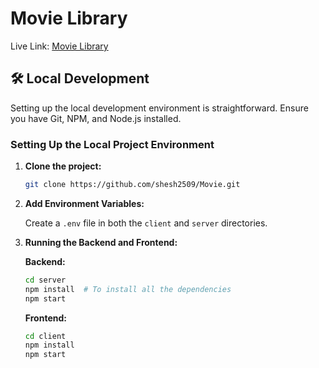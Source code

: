 # Movie Library

Live Link: [Movie Library](https://movie-library-theta.vercel.app/)

## 🛠️ Local Development

Setting up the local development environment is straightforward. Ensure you have Git, NPM, and Node.js installed.

### Setting Up the Local Project Environment

1. **Clone the project:**

   ```bash
   git clone https://github.com/shesh2509/Movie.git
   ```

2. **Add Environment Variables:**

   Create a `.env` file in both the `client` and `server` directories.

3. **Running the Backend and Frontend:**

   **Backend:**
   ```bash
   cd server
   npm install  # To install all the dependencies
   npm start
   ```

   **Frontend:**
   ```bash
   cd client
   npm install
   npm start
   ```
